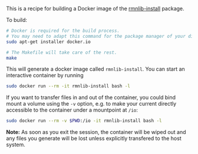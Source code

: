This is a recipe for building a Docker image of the [rmnlib-install](https://github.com/mfvalin/rmnlib-install) package.

To build:
```sh
# Docker is required for the build process.
# You may need to adapt this command for the package manager of your distro.
sudo apt-get installer docker.io

# The Makefile will take care of the rest.
make
```

This will generate a docker image called `rmnlib-install`.  You can start an interactive container by running
```sh
sudo docker run --rm -it rmnlib-install bash -l
```

If you want to transfer files in and out of the container, you could bind mount a volume using the `-v` option, e.g. to make your current directly accessible to the container under a mountpoint at `/io`:
```sh
sudo docker run --rm -v $PWD:/io -it rmnlib-install bash -l
```

**Note:** As soon as you exit the session, the container will be wiped out and any files you generate will be lost unless explicitly transfered to the host system.



